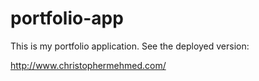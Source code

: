 # portfolio-app

This is my portfolio application.  See the deployed version:

http://www.christophermehmed.com/